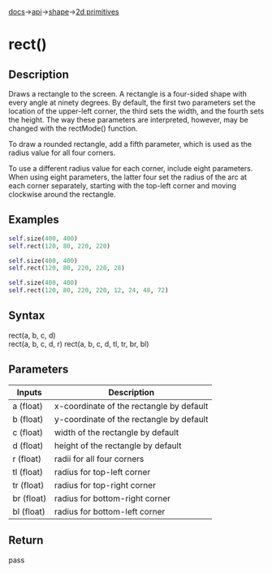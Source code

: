 [docs](/docs/)→[api](/docs/api)→[shape](/docs/api/shape/)→[2d primitives](/docs/api/shape/2d_primitives/)

# rect()

## Description

Draws a rectangle to the screen. A rectangle is a four-sided shape with every angle at ninety degrees. By default, the first two parameters set the location of the upper-left corner, the third sets the width, and the fourth sets the height. The way these parameters are interpreted, however, may be changed with the rectMode() function.

To draw a rounded rectangle, add a fifth parameter, which is used as the radius value for all four corners.

To use a different radius value for each corner, include eight parameters. When using eight parameters, the latter four set the radius of the arc at each corner separately, starting with the top-left corner and moving clockwise around the rectangle.

## Examples

```py
self.size(400, 400)
self.rect(120, 80, 220, 220)
```

```py
self.size(400, 400)
self.rect(120, 80, 220, 220, 28)
```

```py
self.size(400, 400)
self.rect(120, 80, 220, 220, 12, 24, 48, 72)
```

## Syntax

rect(a, b, c, d)	
rect(a, b, c, d, r)	
rect(a, b, c, d, tl, tr, br, bl)

## Parameters

| Inputs | Description |
|--------|-------------|
| a	(float) | x-coordinate of the rectangle by default |
| b	(float) | y-coordinate of the rectangle by default |
| c	(float) | width of the rectangle by default |
| d	(float) | height of the rectangle by default |
| r	(float) | radii for all four corners |
| tl	(float) | radius for top-left corner |
| tr	(float) | radius for top-right corner |
| br	(float) | radius for bottom-right corner |
| bl	(float) | radius for bottom-left corner |

## Return

pass